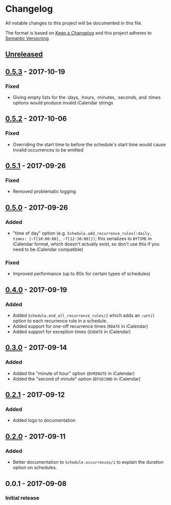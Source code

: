 # Changelog
All notable changes to this project will be documented in this file.

The format is based on [Keep a Changelog](http://keepachangelog.com/en/1.0.0/)
and this project adheres to [Semantic Versioning](http://semver.org/spec/v2.0.0.html).

## [Unreleased][]

## [0.5.3][] - 2017-10-19
### Fixed
-   Giving empty lists for the :days, :hours, :minutes, :seconds, and :times options would produce invalid iCalendar strings

## [0.5.2][] - 2017-10-06
### Fixed
-   Overriding the start time to before the schedule's start time would cause invalid occurrences to be emitted

## [0.5.1][] - 2017-09-26
### Fixed
-   Removed problematic logging

## [0.5.0][] - 2017-09-26
### Added
-   "time of day" option (e.g. `Schedule.add_recurrence_rules(:daily, times: [~T[10:00:00], ~T[12:30:00]])`; this serializes to `BYTIME` in iCalendar format, which doesn't actually exist, so don't use this if you need to be iCalendar compatible)

### Fixed
-   Improved performance (up to 80x for certain types of schedules)

## [0.4.0][] - 2017-09-19
### Added
-   Added `Schedule.end_all_recurrence_rules/2` which adds an `:until` option to
  each recurrence rule in a schedule.
-   Added support for one-off recurrence times (`RDATE` in iCalendar)
-   Added support for exception times (`EXDATE` in iCalendar)

## [0.3.0][] - 2017-09-14
### Added
-   Added the "minute of hour" option (`BYMINUTE` in iCalendar)
-   Added the "second of minute" option (`BYSECOND` in iCalendar)

## [0.2.1][] - 2017-09-12
### Added
-   Added logo to documentation

## [0.2.0][] - 2017-09-11
### Added
-   Better documentation to `Schedule.occurrences/1` to explain the duration option on schedules.

## 0.0.1 - 2017-09-08
### Initial release

[Unreleased]: https://github.com/peek-travel/cocktail/compare/0.5.3...HEAD
[0.5.3]: https://github.com/peek-travel/cocktail/compare/0.5.2...0.5.3
[0.5.2]: https://github.com/peek-travel/cocktail/compare/0.5.1...0.5.2
[0.5.1]: https://github.com/peek-travel/cocktail/compare/0.5.0...0.5.1
[0.5.0]: https://github.com/peek-travel/cocktail/compare/0.4.0...0.5.0
[0.4.0]: https://github.com/peek-travel/cocktail/compare/0.3.0...0.4.0
[0.3.0]: https://github.com/peek-travel/cocktail/compare/0.2.1...0.3.0
[0.2.1]: https://github.com/peek-travel/cocktail/compare/0.2.0...0.2.1
[0.2.0]: https://github.com/peek-travel/cocktail/compare/0.1.0...0.2.0
